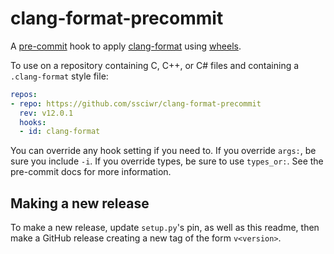 # clang-format-precommit

A [pre-commit](https://pre-commit.com) hook to apply
[clang-format](https://clang.llvm.org/docs/ClangFormat.html) using
[wheels](https://github.com/ssciwr/clang-format-wheel).

To use on a repository containing C, C++, or C# files and containing a `.clang-format` style file:

```yml
repos:
- repo: https://github.com/ssciwr/clang-format-precommit
  rev: v12.0.1
  hooks:
  - id: clang-format
```

You can override any hook setting if you need to. If you override `args:`, be
sure you include `-i`. If you override types, be sure to use `types_or:`. See
the pre-commit docs for more information.

## Making a new release

To make a new release, update `setup.py`'s pin, as well as this readme, then
make a GitHub release creating a new tag of the form `v<version>`.
